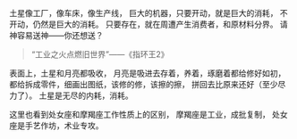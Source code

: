 土星像工厂，像车床，像生产线，
巨大的机器，只要开动，就是巨大的消耗，
不开动，仍然是巨大的消耗。
只要存在，就在周遭产生消费者，和原材料分界。
请神容易送神——你还想送？
>“工业之火点燃旧世界”——《指环王2》

表面上，土星和月亮都吸收，
月亮是吸进去存着，养着，琢磨着都给修好如初，
都给拆成零件，细画出图纸，该修的修，该擦的擦，
拼回去比原来还好（至少尽力了）。
土星是无尽的内耗，消耗。

这里也看到处女座和摩羯座工作性质上的区别，
摩羯座是工业，成批复制，
处女座是手艺作坊，术业专攻。
